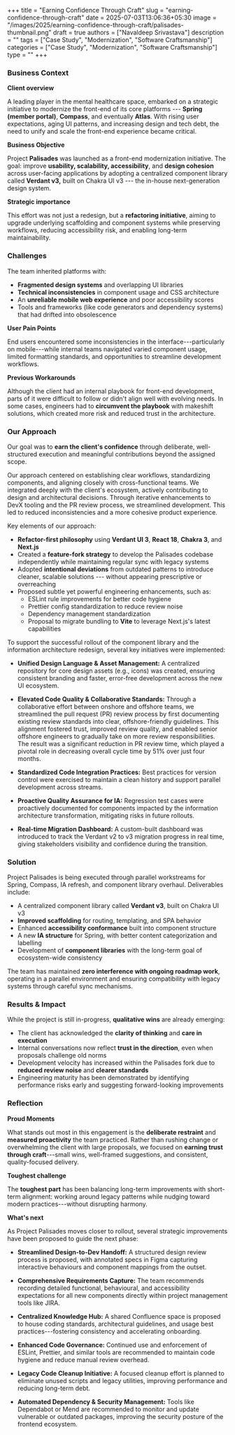 +++
title = "Earning Confidence Through Craft"
slug = "earning-confidence-through-craft"
date = 2025-07-03T13:06:36+05:30
image = "/images/2025/earning-confidence-through-craft/palisades-thumbnail.png"
draft = true
authors = ["Navaldeep Srivastava"]
description = ""
tags = ["Case Study", "Modernization", "Software Craftsmanship"]
categories = ["Case Study", "Modernization", "Software Craftsmanship"]
type = ""
+++

### **Business Context**

**Client overview**

A leading player in the mental healthcare space, embarked on a strategic initiative to modernize the front-end of its core platforms --- **Spring (member portal)**, **Compass**, and eventually **Atlas**. With rising user expectations, aging UI patterns, and increasing design and tech debt, the need to unify and scale the front-end experience became critical.

**Business Objective**

Project **Palisades** was launched as a front-end modernization initiative. The goal: improve **usability, scalability, accessibility**, and **design cohesion** across user-facing applications by adopting a centralized component library called **Verdant v3,** built on Chakra UI v3 --- the in-house next-generation design system.

**Strategic importance**

This effort was not just a redesign, but a **refactoring initiative**, aiming to upgrade underlying scaffolding and component systems while preserving workflows, reducing accessibility risk, and enabling long-term maintainability.

### **Challenges**

The team inherited platforms with:

- **Fragmented design systems** and overlapping UI libraries
- **Technical inconsistencies** in component usage and CSS architecture
- An **unreliable mobile web experience** and poor accessibility scores
- Tools and frameworks (like code generators and dependency systems) that had drifted into obsolescence

**User Pain Points**

End users encountered some inconsistencies in the interface---particularly on mobile---while internal teams navigated varied component usage, limited formatting standards, and opportunities to streamline development workflows.

**Previous Workarounds**

Although the client had an internal playbook for front-end development, parts of it were difficult to follow or didn't align well with evolving needs. In some cases, engineers had to **circumvent the playbook** with makeshift solutions, which created more risk and reduced trust in the architecture.

### **Our Approach**

Our goal was to **earn the client's confidence** through deliberate, well-structured execution and meaningful contributions beyond the assigned scope.

Our approach centered on establishing clear workflows, standardizing components, and aligning closely with cross-functional teams. We integrated deeply with the client's ecosystem, actively contributing to design and architectural decisions. Through iterative enhancements to DevX tooling and the PR review process, we streamlined development. This led to reduced inconsistencies and a more cohesive product experience.

Key elements of our approach:

- **Refactor-first philosophy** using **Verdant UI 3**, **React 18**, **Chakra 3**, and **Next.js**
- Created a **feature-fork strategy** to develop the Palisades codebase independently while maintaining regular sync with legacy systems
- Adopted **intentional deviations** from outdated patterns to introduce cleaner, scalable solutions --- without appearing prescriptive or overreaching
- Proposed subtle yet powerful engineering enhancements, such as:
  - ESLint rule improvements for better code hygiene
  - Prettier config standardization to reduce review noise
  - Dependency management standardization
  - Proposal to migrate bundling to **Vite** to leverage Next.js's latest capabilities

To support the successful rollout of the component library and the information architecture redesign, several key initiatives were implemented:

- **Unified Design Language & Asset Management:** A centralized repository for core design assets (e.g., icons) was created, ensuring consistent branding and faster, error-free development across the new UI ecosystem.

- **Elevated Code Quality & Collaborative Standards:** Through a collaborative effort between onshore and offshore teams, we streamlined the pull request (PR) review process by first documenting existing review standards into clear, offshore-friendly guidelines. This alignment fostered trust, improved review quality, and enabled senior offshore engineers to gradually take on more review responsibilities. The result was a significant reduction in PR review time, which played a pivotal role in decreasing overall cycle time by 51% over just four months.

- **Standardized Code Integration Practices:** Best practices for version control were exercised to maintain a clean history and support parallel development across streams.

- **Proactive Quality Assurance for IA:** Regression test cases were proactively documented for components impacted by the information architecture transformation, mitigating risks in future rollouts.

- **Real-time Migration Dashboard:** A custom-built dashboard was introduced to track the Verdant v2 to v3 migration progress in real time, giving stakeholders visibility and confidence during the transition.

### **Solution**

Project Palisades is being executed through parallel workstreams for Spring, Compass, IA refresh, and component library overhaul. Deliverables include:

- A centralized component library called **Verdant v3**, built on Chakra UI v3
- **Improved scaffolding** for routing, templating, and SPA behavior
- Enhanced **accessibility conformance** built into component structure
- A new **IA structure** for Spring, with better content categorization and labelling
- Development of **component libraries** with the long-term goal of ecosystem-wide consistency

The team has maintained **zero interference with ongoing roadmap work**, operating in a parallel environment and ensuring compatibility with legacy systems through careful sync mechanisms.

### **Results & Impact**

While the project is still in-progress, **qualitative wins** are already emerging:

- The client has acknowledged the **clarity of thinking** and **care in execution**
- Internal conversations now reflect **trust in the direction**, even when proposals challenge old norms
- Development velocity has increased within the Palisades fork due to **reduced review noise** and **clearer standards**
- Engineering maturity has been demonstrated by identifying performance risks early and suggesting forward-looking improvements

### **Reflection**

**Proud Moments**

What stands out most in this engagement is the **deliberate restraint** and **measured proactivity** the team practiced. Rather than rushing change or overwhelming the client with large proposals, we focused on **earning trust through craft**---small wins, well-framed suggestions, and consistent, quality-focused delivery.

**Toughest challenge**

The **toughest part** has been balancing long-term improvements with short-term alignment: working around legacy patterns while nudging toward modern practices---without disrupting harmony.

**What's next**

As Project Palisades moves closer to rollout, several strategic improvements have been proposed to guide the next phase:

- **Streamlined Design-to-Dev Handoff:** A structured design review process is proposed, with annotated specs in Figma capturing interactive behaviours and component mappings from the outset.

- **Comprehensive Requirements Capture:** The team recommends recording detailed functional, behavioural, and accessibility expectations for all new components directly within project management tools like JIRA.

- **Centralized Knowledge Hub:** A shared Confluence space is proposed to house coding standards, architectural guidelines, and usage best practices---fostering consistency and accelerating onboarding.

- **Enhanced Code Governance:** Continued use and enforcement of ESLint, Prettier, and similar tools are recommended to maintain code hygiene and reduce manual review overhead.

- **Legacy Code Cleanup Initiative:** A focused cleanup effort is planned to eliminate unused scripts and legacy utilities, improving performance and reducing long-term debt.

- **Automated Dependency & Security Management:** Tools like Dependabot or Mend are recommended to monitor and update vulnerable or outdated packages, improving the security posture of the frontend ecosystem.
